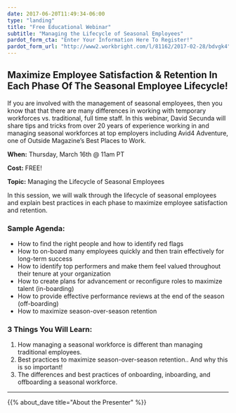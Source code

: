 ```yaml
---
date: 2017-06-20T11:49:34-06:00
type: "landing"
title: "Free Educational Webinar"
subtitle: "Managing the Lifecycle of Seasonal Employees"
pardot_form_cta: "Enter Your Information Here To Register!"
pardot_form_url: "http://www2.workbright.com/l/81162/2017-02-28/bdvgk4"
---
```


## Maximize Employee Satisfaction & Retention In Each Phase Of The Seasonal Employee Lifecycle!

If you are involved with the management of seasonal employees, then you know that that there are many differences in working with temporary workforces vs. traditional, full time staff. In this webinar, David Secunda will share tips and tricks from over 20 years of experience working in and managing seasonal workforces at top employers including Avid4 Adventure, one of Outside Magazine’s Best Places to Work.

**When:** Thursday, March 16th @ 11am PT

**Cost:** FREE!

**Topic:** Managing the Lifecycle of Seasonal Employees

In this session, we will walk through the lifecycle of seasonal employees and explain best practices in each phase to maximize employee satisfaction and retention.

### Sample Agenda:

- How to find the right people and how to identify red flags
- How to on-board many employees quickly and then train effectively for long-term success
- How to identify top performers and make them feel valued throughout their tenure at your organization
- How to create plans for advancement or reconfigure roles to maximize talent (in-boarding)
- How to provide effective performance reviews at the end of the season (off-boarding)
- How to maximize season-over-season retention

### 3 Things You Will Learn: 

1. How managing a seasonal workforce is different than managing traditional employees.
2. Best practices to maximize season-over-season retention.. And why this is so important!
3. The differences and best practices of onboarding, inboarding, and offboarding a seasonal workforce.

---

{{% about_dave title="About the Presenter" %}}